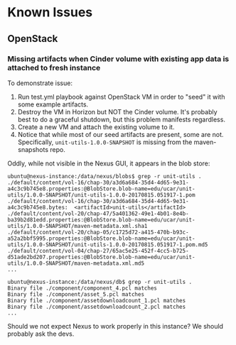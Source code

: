 # Known Issues

## OpenStack

### Missing artifacts when Cinder volume with existing app data is attached to fresh instance

To demonstrate issue:

1. Run test.yml playbook against OpenStack VM in order to "seed" it with some example artifacts.
1. Destroy the VM in Horizon but NOT the Cinder volume. It's probably best to do a graceful shutdown,
but this problem manifests regardless.
1. Create a new VM and attach the existing volume to it.
1. Notice that while most of our seed artifacts are present, some are not. Specifically, `unit-utils-1.0.0-SNAPSHOT`
is missing from the maven-snapshots repo.

Oddly, while not visible in the Nexus GUI, it appears in the blob store:
```
ubuntu@nexus-instance:/data/nexus/blobs$ grep -r unit-utils .
./default/content/vol-16/chap-30/a3d6a684-35d4-4d65-9e31-a4c3c9b745e8.properties:@BlobStore.blob-name=edu/ucar/unit-utils/1.0.0-SNAPSHOT/unit-utils-1.0.0-20170815.051917-1.pom
./default/content/vol-16/chap-30/a3d6a684-35d4-4d65-9e31-a4c3c9b745e8.bytes:  <artifactId>unit-utils</artifactId>
./default/content/vol-20/chap-47/5a401362-49e1-4b01-8e4b-ba39b2d81edd.properties:@BlobStore.blob-name=edu/ucar/unit-utils/1.0.0-SNAPSHOT/maven-metadata.xml.sha1
./default/content/vol-20/chap-05/c1725d72-a415-470b-b93c-a52a2bbf5995.properties:@BlobStore.blob-name=edu/ucar/unit-utils/1.0.0-SNAPSHOT/unit-utils-1.0.0-20170815.051917-1.pom.md5
./default/content/vol-04/chap-27/65ac5e25-452f-4cc5-b725-d51ade2bd207.properties:@BlobStore.blob-name=edu/ucar/unit-utils/1.0.0-SNAPSHOT/maven-metadata.xml.md5
...
```
```
ubuntu@nexus-instance:/data/nexus/db$ grep -r unit-utils .
Binary file ./component/component_4.pcl matches
Binary file ./component/asset_5.pcl matches
Binary file ./component/assetdownloadcount_1.pcl matches
Binary file ./component/assetdownloadcount_2.pcl matches
...
```
Should we not expect Nexus to work properly in this instance? We should probably ask the devs.
